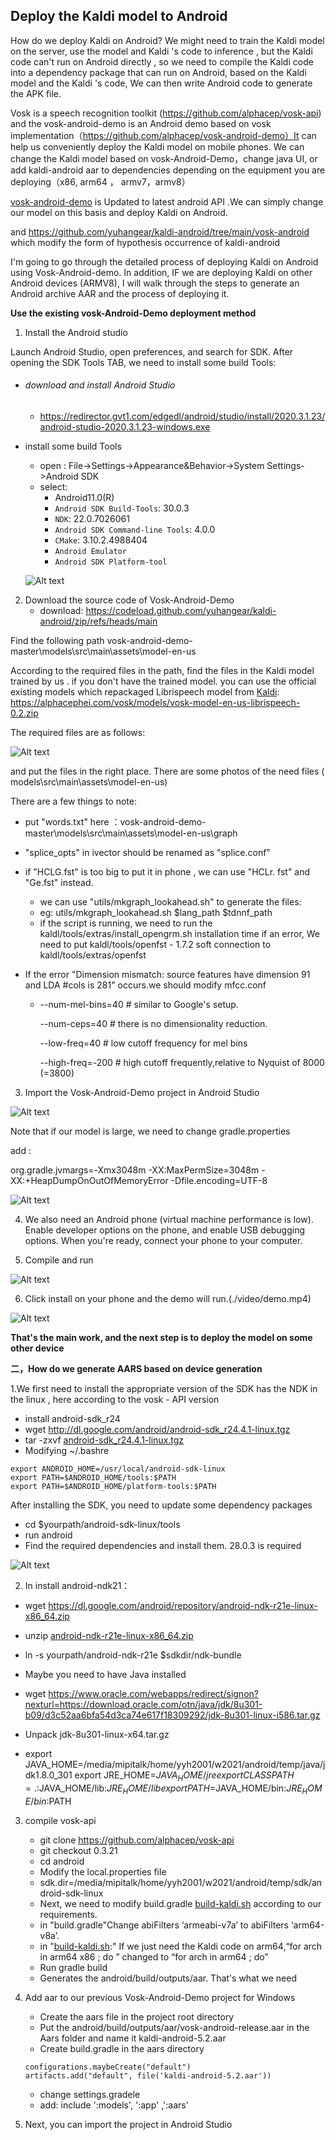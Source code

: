 ## Deploy the Kaldi model to Android

How do we deploy Kaldi on Android? We might need to train the Kaldi model on the server, use the model and Kaldi 's code to inference , but the Kaldi code can't run on Android directly , so we need to compile the Kaldi code into a dependency package that can run on Android, based on the Kaldi model and the Kaldi 's code, We can then write Android code to generate the APK file.

Vosk is a speech recognition toolkit (https://github.com/alphacep/vosk-api)  and the vosk-android-demo is an Android demo based on vosk implementation（https://github.com/alphacep/vosk-android-demo）It can help us conveniently deploy the Kaldi model on mobile phones. We can change the Kaldi model based on vosk-Android-Demo，change java UI, or add kaldi-android aar to dependencies depending on the equipment you are deploying（x86, arm64 ， armv7，armv8）

[vosk-android-demo](https://github.com/alphacep/vosk-android-demo) is Updated to latest android API .We can simply change our model on this basis and deploy Kaldi on Android.

and https://github.com/yuhangear/kaldi-android/tree/main/vosk-android which modify the form of hypothesis occurrence of kaldi-android

I'm going to go through the detailed process of deploying Kaldi on Android using Vosk-Android-demo. In addition, IF we are deploying Kaldi on other Android devices (ARMV8), I will walk through the steps to generate an Android archive AAR and the process of deploying it.



**Use the existing vosk-Android-Demo deployment method**

1. Install the Android studio 

Launch Android Studio, open preferences, and search for SDK. After opening the SDK Tools TAB, we need to install some build Tools:

- ###### download and install Android Studio

  - https://redirector.gvt1.com/edgedl/android/studio/install/2020.3.1.23/android-studio-2020.3.1.23-windows.exe

- install some build Tools

  - open : File->Settings->Appearance&Behavior->System Settings->Android SDK
  - select:
    - Android11.0(R)
    - `Android SDK Build-Tools`: 30.0.3
    - `NDK`: 22.0.7026061
    - `Android SDK Command-line Tools`: 4.0.0
    - `CMake`: 3.10.2.4988404
    - `Android Emulator`
    - `Android SDK Platform-tool`

  ![Alt text](https://github.com/yuhangear/kaldi-android/blob/main/img/1.png)

2. Download the source code of Vosk-Android-Demo
   - download: https://codeload.github.com/yuhangear/kaldi-android/zip/refs/heads/main

Find the following path vosk-android-demo-master\models\src\main\assets\model-en-us

According to the required files in the path, find the files in the Kaldi model trained by us . if you don't have the trained model. you can use the official existing models which repackaged Librispeech model from [Kaldi](http://kaldi-asr.org/models/m13):  https://alphacephei.com/vosk/models/vosk-model-en-us-librispeech-0.2.zip

The required files are as follows:

![Alt text](https://github.com/yuhangear/kaldi-android/blob/main/img/2.png)

and put the files in the right place. There are some photos of the need files ( models\src\main\assets\model-en-us)

There are a few things to note:

- put "words.txt" here ：vosk-android-demo-master\models\src\main\assets\model-en-us\graph

- "splice_opts" in ivector should be renamed as "splice.conf"

- if "HCLG.fst" is too big to put it in phone , we can use "HCLr. fst" and "Ge.fst" instead.
  - we can use "utils/mkgraph_lookahead.sh" to generate the files: 
  - eg: utils/mkgraph_lookahead.sh  $lang_path $tdnnf_path
  - if the script is running, we need to run the kaldl/tools/extras/install_opengrm.sh  installation time if an error, We need to put kaldl/tools/openfst - 1.7.2 soft connection to kaldl/tools/extras/openfst
  
- If the error  "Dimension mismatch: source features have dimension 91 and LDA #cols is 281" occurs.we should modify mfcc.conf

  - --num-mel-bins=40     # similar to Google's setup.

    --num-ceps=40     # there is no dimensionality reduction.

    --low-freq=40    # low cutoff frequency for mel bins

    --high-freq=-200 # high cutoff frequently,relative to Nyquist of 8000 (=3800)

3. Import the Vosk-Android-Demo project in Android Studio

![Alt text](https://github.com/yuhangear/kaldi-android/blob/main/img/3.png)

Note that if our model is large, we need to change gradle.properties

add :

org.gradle.jvmargs=-Xmx3048m -XX:MaxPermSize=3048m -XX:+HeapDumpOnOutOfMemoryError -Dfile.encoding=UTF-8

![Alt text](https://github.com/yuhangear/kaldi-android/blob/main/img/4.png)

4. We also need an Android phone (virtual machine performance is low). Enable developer options on the phone, and enable USB debugging options. When you're ready, connect your phone to your computer.

5. Compile and run

![Alt text](https://github.com/yuhangear/kaldi-android/blob/main/img/5.png)

6. Click install on your phone and the demo will run.(./video/demo.mp4)

![Alt text](https://github.com/yuhangear/kaldi-android/blob/main/img/6.png)







**That's the main work, and the next step is to deploy the model on some other device**

**二，How do we generate AARS based on device generation**

1.We first need to install the appropriate version of the SDK has the NDK in the linux , here according to the vosk - API version 

- install android-sdk_r24
- wget http://dl.google.com/android/android-sdk_r24.4.1-linux.tgz
- tar -zxvf [android-sdk_r24.4.1-linux.tgz](http://dl.google.com/android/android-sdk_r24.4.1-linux.tgz)
- Modifying  ~/.bashre

```
export ANDROID_HOME=/usr/local/android-sdk-linux
export PATH=$ANDROID_HOME/tools:$PATH
export PATH=$ANDROID_HOME/platform-tools:$PATH
```

After installing the SDK, you need to update some dependency packages

+ cd  $yourpath/android-sdk-linux/tools
+ run android
+ Find the required dependencies and install them. 28.0.3 is required

![Alt text](https://github.com/yuhangear/kaldi-android/blob/main/img/7.png)

2.  In install android-ndk21：

+ wget https://dl.google.com/android/repository/android-ndk-r21e-linux-x86_64.zip

+ unzip  [android-ndk-r21e-linux-x86_64.zip](https://dl.google.com/android/repository/android-ndk-r21e-linux-x86_64.zip)

+ ln -s yourpath/android-ndk-r21e  $sdkdir/ndk-bundle

+ Maybe  you need to have Java installed

+ wget  https://www.oracle.com/webapps/redirect/signon?nexturl=https://download.oracle.com/otn/java/jdk/8u301-b09/d3c52aa6bfa54d3ca74e617f18309292/jdk-8u301-linux-i586.tar.gz

+ Unpack jdk-8u301-linux-x64.tar.gz

+ export JAVA_HOME=/media/mipitalk/home/yyh2001/w2021/android/temp/java/jdk1.8.0_301 export JRE_HOME=$JAVA_HOME/jre export CLASSPATH=.:$JAVA_HOME/lib:$JRE_HOME/lib export PATH=$JAVA_HOME/bin:$JRE_HOME/bin:$PATH



3. compile vosk-api

   + git clone https://github.com/alphacep/vosk-api
   + git checkout 0.3.21
   + cd android
   + Modify the local.properties file
   + sdk.dir=/media/mipitalk/home/yyh2001/w2021/android/temp/sdk/android-sdk-linux
   + Next, we need to modify build.gradle [build-kaldi.sh](http://build-kaldi.sh/) according to our requirements.
   +  in "build.gradle"Change abiFilters ‘armeabi-v7a’ to abiFilters ‘arm64-v8a’.
   + in "[build-kaldi.sh](http://build-kaldi.sh/):" If we just need the Kaldi code on arm64,“for arch in arm64 x86 ; do ” changed to “for arch in arm64  ; do”
   + Run gradle build
   + Generates the android/build/outputs/aar. That's what we need

4. Add aar to our previous Vosk-Android-Demo project for Windows

   - Create the aars file in the project root directory
   - Put the android/build/outputs/aar/vosk-android-release.aar in the Aars folder and name it kaldi-android-5.2.aar
   - Create build.gradle in the aars directory

   ```
   configurations.maybeCreate("default")
   artifacts.add("default", file('kaldi-android-5.2.aar'))
   ```

   - change settings.gradele 
   - add: include ':models', ':app' ,':aars'

5. Next, you can import the project in Android Studio



